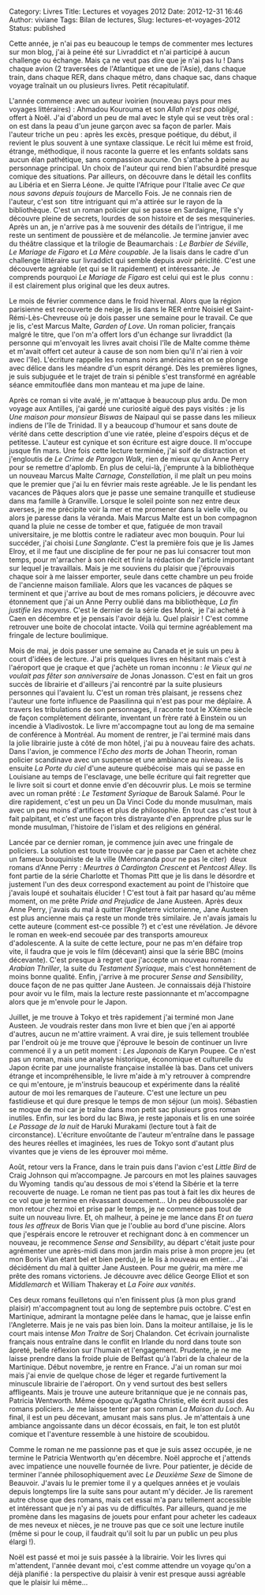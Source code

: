 Category: Livres
Title: Lectures et voyages 2012
Date: 2012-12-31 16:46
Author: viviane
Tags: Bilan de lectures, 
Slug: lectures-et-voyages-2012
Status: published

Cette année, je n'ai pas eu beaucoup le temps de commenter mes lectures sur mon blog, j'ai à peine été sur Livraddict et n'ai participé à aucun challenge ou échange. Mais ça ne veut pas dire que je n'ai pas lu ! Dans chaque avion (2 traversées de l'Atlantique et une de l'Asie), dans chaque train, dans chaque RER, dans chaque métro, dans chaque sac, dans chaque voyage traînait un ou plusieurs livres. Petit récapitulatif.

L'année commence avec un auteur ivoirien (nouveau pays pour mes voyages littéraires) : Ahmadou Kourouma et son <em>Allah n'est pas obligé, </em>offert à Noël. J'ai d'abord un peu de mal avec le style qui se veut très oral : on est dans la peau d'un jeune garçon avec sa façon de parler. Mais l'auteur triche un peu : après les excès, presque poétique, du début, il revient le plus souvent à une syntaxe classique. Le récit lui même est froid, étrange, méthodique, il nous raconte la guerre et les enfants soldats sans aucun élan pathétique, sans compassion aucune. On s'attache à peine au personnage principal. Un choix de l'auteur qui rend bien l'absurdité presque comique des situations. Par ailleurs, on découvre dans le détail les conflits au Libéria et en Sierra Léone. Je quitte l'Afrique pour l'Italie avec<em> Ce que nous savons depuis toujours</em> de Marcello Fois. Je ne connais rien de l'auteur, c'est son  titre intriguant qui m'a attirée sur le rayon de la bibliothèque. C'est un roman policier qui se passe en Sardaigne, l'île s'y découvre pleine de secrets, lourdes de son histoire et de ses mesquineries. Après un an, je n'arrive pas à me souvenir des détails de l'intrigue, il me reste un sentiment de poussière et de mélancolie. Je termine janvier avec du théâtre classique et la trilogie de Beaumarchais : <em>Le Barbier de Séville</em>,<em> Le Mariage de Figaro</em> et<em> La Mère coupable</em>. Je la lisais dans le cadre d'un challenge littéraire sur livraddict qui semble depuis avoir périclité. C'est une découverte agréable (et qui se lit rapidement) et intéressante. Je comprends pourquoi<em> Le Mariage de Figaro</em> est celui qui est le plus  connu : il est clairement plus original que les deux autres.

Le mois de février commence dans le froid hivernal. Alors que la région parisienne est recouverte de neige, je lis dans le RER entre Noisiel et Saint-Rémi-Lès-Chevreuse où je dois passer une semaine pour le travail. Ce que je lis, c'est Marcus Malte, <em>Garden of Love</em>. Un roman policier, français malgré le titre, que l'on m'a offert lors d'un échange sur livraddict (la personne qui m'envoyait les livres avait choisi l'île de Malte comme thème et m'avait offert cet auteur à cause de son nom bien qu'il n'ai rien à voir avec l'île). L'écriture rappelle les romans noirs américains et on se plonge avec délice dans les méandre d'un esprit dérangé. Dès les premières lignes, je suis subjuguée et le trajet de train si pénible s'est transformé en agréable séance emmitouflée dans mon manteau et ma jupe de laine.

Après ce roman si vite avalé, je m'attaque à beaucoup plus ardu. De mon voyage aux Antilles, j'ai gardé une curiosité aiguë des pays visités : je lis <em>Une maison pour monsieur Biswas</em> de Naipaul qui se passe dans les milieux indiens de l'île de Trinidad. Il y a beaucoup d'humour et sans doute de vérité dans cette description d'une vie ratée, pleine d'espoirs déçus et de petitesse. L'auteur est cynique et son écriture est aigre douce. Il m'occupe jusque fin mars. Une fois cette lecture terminée, j'ai soif de distraction et j'engloutis de <em>Le Crime de Paragon Walk</em>, rien de mieux qu'un Anne Perry pour se remettre d'aplomb. En plus de celui-là, j'emprunte à la bibliothèque un nouveau Marcus Malte<em> Carnage, Constellation</em>, il me plaît un peu moins que le premier que j'ai lu en février mais reste agréable. Je le lis pendant les vacances de Pâques alors que je passe une semaine tranquille et studieuse dans ma famille à Granville. Lorsque le soleil pointe son nez entre deux averses, je me précipite voir la mer et me promener dans la vielle ville, ou alors je paresse dans la véranda. Mais Marcus Malte est un bon compagnon quand la pluie ne cesse de tomber et que, fatiguée de mon travail universitaire, je me blottis contre le radiateur avec mon bouquin. Pour lui succéder, j'ai choisi <em>Lune Sanglante</em>. C'est la première fois que je lis James Elroy, et il me faut une discipline de fer pour ne pas lui consacrer tout mon temps, pour m'arracher à son récit et finir la rédaction de l'article important sur lequel je travaillais. Mais je me souviens du plaisir que j'éprouvais chaque soir à me laisser emporter, seule dans cette chambre un peu froide de l'ancienne maison familiale. Alors que les vacances de pâques se terminent et que j'arrive au bout de mes romans policiers, je découvre avec étonnement que j'ai un Anne Perry oublié dans ma bibliothèque,<em> La fin justifie les moyens</em>. C'est le dernier de la série des Monk,  je l'ai acheté à Caen en décembre et je pensais l'avoir déjà lu. Quel plaisir ! C'est comme retrouver une boite de chocolat intacte. Voilà qui termine agréablement ma fringale de lecture boulimique.

Mois de mai, je dois passer une semaine au Canada et je suis un peu à court d'idées de lecture. J'ai pris quelques livres en hésitant mais c'est à l'aéroport que je craque et que j'achète un roman inconnu : <em>le Vieux qui ne voulait pas fêter son anniversaire</em> de Jonas Jonasson. C'est en fait un gros succès de librairie et d'ailleurs j'ai rencontré par la suite plusieurs personnes qui l'avaient lu. C'est un roman très plaisant, je ressens chez l'auteur une forte influence de Paasilinna qui n'est pas pour me déplaire. A travers les tribulations de son personnages, il raconte tout le XXème siècle de façon complètement délirante, inventant un frère raté à Einstein ou un incendie à Vladivostok. Le livre m'accompagne tout au long de ma semaine de conférence à Montréal. Au moment de rentrer, je l'ai terminé mais dans la jolie librairie juste à côté de mon hôtel, j'ai pu à nouveau faire des achats. Dans l'avion, je commence l'<em>Echo des morts</em> de Johan Theorin, roman policier scandinave avec un suspense et une ambiance au niveau. Je lis ensuite <em>La Porte du ciel</em> d'une auteure québécoise  mais qui se passe en Louisiane au temps de l'esclavage, une belle écriture qui fait regretter que le livre soit si court et donne envie d'en découvrir plus. Le mois se termine avec un roman prêté : <em>Le Testament Syriaque</em> de Barouk Salamé. Pour le dire rapidement, c'est un peu un Da Vinci Code du monde musulman, mais avec un peu moins d'artifices et plus de philosophie. En tout cas c'est tout à fait palpitant, et c'est une façon très distrayante d'en apprendre plus sur le monde musulman, l'histoire de l'islam et des religions en général.

Lancée par ce dernier roman, je commence juin avec une fringale de policiers. La solution est toute trouvée car je passe par Caen et achète chez un fameux bouquiniste de la ville (Mémoranda pour ne pas le citer)  deux romans d'Anne Perry : <em>Meurtres à Cardington Crescent</em> et <em>Pentcost Alley</em>. Ils font partie de la série Charlotte et Thomas Pitt que je lis dans le désordre et justement l'un des deux correspond exactement au point de l'histoire que j'avais loupé et souhaitais élucider ! C'est tout à fait par hasard qu'au même moment, on me prête <em>Pride and Prejudice</em> de Jane Austeen. Après deux Anne Perry, j'avais du mal à quitter l’Angleterre victorienne, Jane Austeen est plus ancienne mais ça reste un monde très similaire. Je n'avais jamais lu cette auteure (comment est-ce possible ?) et c'est une révélation. Je dévore le roman en week-end secouée par des transports amoureux d'adolescente. A la suite de cette lecture, pour ne pas m'en défaire trop vite, il faudra que je vois le film (décevant) ainsi que la série BBC (moins décevante). C'est presque à regret que j'accepte un nouveau roman :<em> Arabian Thriller</em>, la suite du <em>Testament Syriaque</em>, mais c'est honnêtement de moins bonne qualité. Enfin, j'arrive à me procurer <em>Sense and Sensibility</em>, douce façon de ne pas quitter Jane Austeen. Je connaissais déjà l'histoire pour avoir vu le film, mais la lecture reste passionnante et m'accompagne alors que je m'envole pour le Japon.

Juillet, je me trouve à Tokyo et très rapidement j'ai terminé mon Jane Austeen. Je voudrais rester dans mon livre et bien que j'en ai apporté d'autres, aucun ne m'attire vraiment. A vrai dire, je suis tellement troublée par l'endroit où je me trouve que j'éprouve le besoin de continuer un livre commencé il y a un petit moment : <em>Les Japonais</em> de Karyn Poupee. Ce n'est pas un roman, mais une analyse historique, économique et culturelle du Japon écrite par une journaliste française installée là bas. Dans cet univers étrange et incompréhensible, le livre m'aide à m'y retrouver à comprendre ce qui m'entoure, je m'instruis beaucoup et expérimente dans la réalité autour de moi les remarques de l'auteure. C'est une lecture un peu fastidieuse et qui dure presque le temps de mon séjour (un mois). Sébastien se moque de moi car je traîne dans mon petit sac plusieurs gros roman inutiles. Enfin, sur les bord du lac Biwa, je reste japonais et lis en une soirée<em> Le Passage de la nuit</em> de Haruki Murakami (lecture tout à fait de circonstance). L'écriture envoûtante de l'auteur m'entraîne dans le passage des heures réelles et imaginées, les rues de Tokyo sont d'autant plus vivantes que je viens de les éprouver moi même.

Août, retour vers la France, dans le train puis dans l'avion c'est <em>Little Bird</em> de Craig Johnson qui m’accompagne. Je parcours en mot les plaines sauvages du Wyoming  tandis qu'au dessous de moi s'étend la Sibérie et la terre recouverte de nuage. Le roman ne tient pas pas tout à fait les dix heures de ce vol que je termine en rêvassant doucement... Un peu déboussolée par mon retour chez moi et prise par le temps, je ne commence pas tout de suite un nouveau livre. Et, oh malheur, à peine je me lance dans<em> Et on tuera tous les affreux</em> de Boris Vian que je l'oublie au bord d'une piscine. Alors que j'espérais encore le retrouver et rechignant donc à en commencer un nouveau, je recommence <em>Sense and Sensibility</em>, au départ c'était juste pour agrémenter une après-midi dans mon jardin mais prise à mon propre jeu (et mon Boris Vian étant bel et bien perdu), je le lis à nouveau en entier... J'ai décidément du mal à quitter Jane Austeen. Pour me guérir, ma mère me prête des romans victoriens. Je découvre avec délice George Elliot et son <em>Middlemarch</em> et William Thakeray et<em> La Foire aux vanités</em>.

Ces deux romans feuilletons qui n'en finissent plus (à mon plus grand plaisir) m'accompagnent tout au long de septembre puis octobre. C'est en Martinique, admirant la montagne pelée dans le hamac, que je laisse enfin l'Angleterre. Mais je ne vais pas bien loin. Dans la moiteur antillaise, je lis le court mais intense <em>Mon Traitre</em> de Sorj Chalandon. Cet écrivain journaliste français nous entraîne dans le conflit en Irlande du nord dans toute son âpreté, belle réflexion sur l'humain et l'engagement. Prudente, je ne me laisse prendre dans la froide pluie de Belfast qu'à l’abri de la chaleur de la Martinique. Début novembre, je rentre en France. J'ai un roman sur moi mais j'ai envie de quelque chose de léger et regarde furtivement la minuscule librairie de l'aéroport. On y vend surtout des best sellers affligeants. Mais je trouve une auteure britannique que je ne connais pas, Patricia Wentworth. Même époque qu'Agatha Christie, elle écrit aussi des romans policiers. Je me laisse tenter par son roman <em>La Maison du Loch</em>. Au final, il est un peu décevant, amusant mais sans plus. Je m'attentais à une ambiance angoissante dans un décor écossais, en fait, le ton est plutôt comique et l'aventure ressemble à une histoire de scoubidou.

Comme le roman ne me passionne pas et que je suis assez occupée, je ne termine le Patricia Wentworth qu'en décembre. Noël approche et j'attends avec impatience une nouvelle fournée de livre. Pour patienter, je décide de terminer l'année philosophiquement avec <em>Le</em> <em>Deuxième Sexe</em> de Simone de Beauvoir. J'avais lu le premier tome il y a quelques années et je voulais depuis longtemps lire la suite sans pour autant m'y décider. Je lis rarement autre chose que des romans, mais cet essai m'a paru tellement accessible et intéressant que je n'y ai pas vu de difficultés. Par ailleurs, quand je me promène dans les magasins de jouets pour enfant pour acheter les cadeaux de mes neveux et nièces, je ne trouve pas que ce soit une lecture inutile (même si pour le coup, il faudrait qu'il soit lu par un public un peu plus élargi !).

Noël est passé et moi je suis passée à la librairie. Voir les livres qui m'attendent, l'année devant moi, c'est comme attendre un voyage qu'on a déjà planifié : la perspective du plaisir à venir est presque aussi agréable que le plaisir lui même...